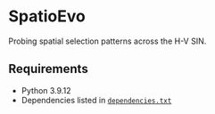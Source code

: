 # SpatioEvo

Probing spatial selection patterns across the H-V SIN.

## Requirements
* Python 3.9.12
* Dependencies listed in [`dependencies.txt`](https://github.com/wanchunsu/SpatioEvo/blob/main/dependencies.txt)

